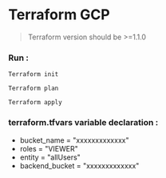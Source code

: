 # Terraform GCP

> Terraform version should be >=1.1.0

### Run : 

```
Terraform init
```
```
Terraform plan
```
```
Terraform apply
```
### terraform.tfvars variable declaration :

- bucket_name    = "xxxxxxxxxxxxx"
- roles          = "VIEWER"
- entity         = "allUsers"
- backend_bucket = "xxxxxxxxxxxxx"